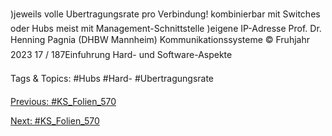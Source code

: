 )jeweils volle Ubertragungsrate pro Verbindung!
kombinierbar mit Switches oder Hubs
meist mit Management-Schnittstelle
)eigene IP-Adresse
Prof. Dr. Henning Pagnia (DHBW Mannheim) Kommunikationssysteme © Fruhjahr 2023 17 / 187Einfuhrung Hard- und Software-Aspekte

   Tags & Topics:
   #Hubs
   #Hard-
   #Ubertragungsrate

[Previous: #KS_Folien_570](KS_Folien_570.md)

[Next: #KS_Folien_570](KS_Folien_570.md)
